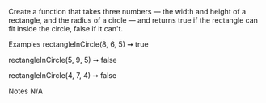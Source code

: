 Create a function that takes three numbers — the width and height of a rectangle, and the radius of a circle — and returns true if the rectangle can fit inside the circle, false if it can't.

Examples
rectangleInCircle(8, 6, 5) ➞ true

rectangleInCircle(5, 9, 5) ➞ false

rectangleInCircle(4, 7, 4) ➞ false

Notes
N/A